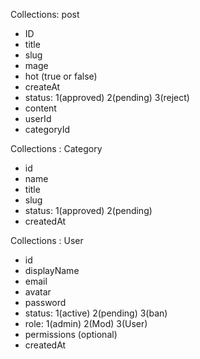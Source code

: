 Collections: post
  - ID
  - title
  - slug
  - mage
  - hot (true or false)
  - createAt
  - status: 1(approved) 2(pending) 3(reject)
  - content
  - userId
  - categoryId

Collections : Category
  - id
  - name
  - title
  - slug
  - status: 1(approved) 2(pending)
  - createdAt


Collections : User
  - id
  - displayName
  - email
  - avatar
  - password
  - status: 1(active) 2(pending) 3(ban)
  - role: 1(admin) 2(Mod) 3(User)
  - permissions (optional)
  - createdAt